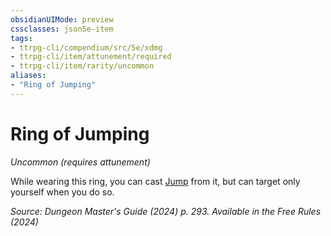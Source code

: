 ```yaml
---
obsidianUIMode: preview
cssclasses: json5e-item
tags:
- ttrpg-cli/compendium/src/5e/xdmg
- ttrpg-cli/item/attunement/required
- ttrpg-cli/item/rarity/uncommon
aliases: 
- "Ring of Jumping"
---
```

# Ring of Jumping
*Uncommon (requires attunement)*  



While wearing this ring, you can cast [Jump](Mechanics/spells/jump-xphb.md) from it, but can target only yourself when you do so.

*Source: Dungeon Master's Guide (2024) p. 293. Available in the Free Rules (2024)*